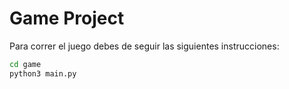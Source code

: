 # Game Project

Para correr el juego debes de seguir las siguientes instrucciones:

```sh
cd game
python3 main.py
```